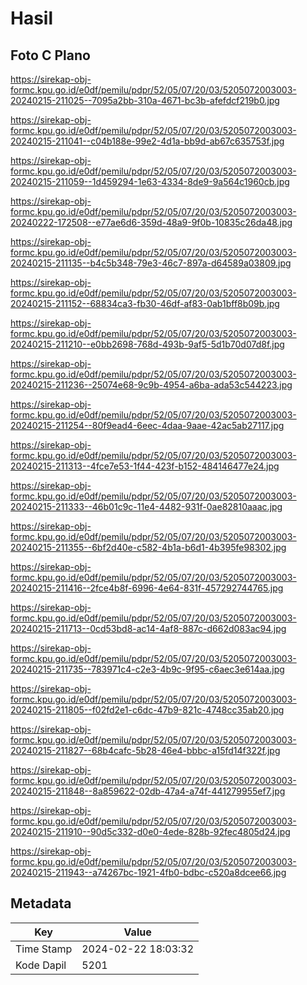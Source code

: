 # Hasil

## Foto C Plano

https://sirekap-obj-formc.kpu.go.id/e0df/pemilu/pdpr/52/05/07/20/03/5205072003003-20240215-211025--7095a2bb-310a-4671-bc3b-afefdcf219b0.jpg

https://sirekap-obj-formc.kpu.go.id/e0df/pemilu/pdpr/52/05/07/20/03/5205072003003-20240215-211041--c04b188e-99e2-4d1a-bb9d-ab67c635753f.jpg

https://sirekap-obj-formc.kpu.go.id/e0df/pemilu/pdpr/52/05/07/20/03/5205072003003-20240215-211059--1d459294-1e63-4334-8de9-9a564c1960cb.jpg

https://sirekap-obj-formc.kpu.go.id/e0df/pemilu/pdpr/52/05/07/20/03/5205072003003-20240222-172508--e77ae6d6-359d-48a9-9f0b-10835c26da48.jpg

https://sirekap-obj-formc.kpu.go.id/e0df/pemilu/pdpr/52/05/07/20/03/5205072003003-20240215-211135--b4c5b348-79e3-46c7-897a-d64589a03809.jpg

https://sirekap-obj-formc.kpu.go.id/e0df/pemilu/pdpr/52/05/07/20/03/5205072003003-20240215-211152--68834ca3-fb30-46df-af83-0ab1bff8b09b.jpg

https://sirekap-obj-formc.kpu.go.id/e0df/pemilu/pdpr/52/05/07/20/03/5205072003003-20240215-211210--e0bb2698-768d-493b-9af5-5d1b70d07d8f.jpg

https://sirekap-obj-formc.kpu.go.id/e0df/pemilu/pdpr/52/05/07/20/03/5205072003003-20240215-211236--25074e68-9c9b-4954-a6ba-ada53c544223.jpg

https://sirekap-obj-formc.kpu.go.id/e0df/pemilu/pdpr/52/05/07/20/03/5205072003003-20240215-211254--80f9ead4-6eec-4daa-9aae-42ac5ab27117.jpg

https://sirekap-obj-formc.kpu.go.id/e0df/pemilu/pdpr/52/05/07/20/03/5205072003003-20240215-211313--4fce7e53-1f44-423f-b152-484146477e24.jpg

https://sirekap-obj-formc.kpu.go.id/e0df/pemilu/pdpr/52/05/07/20/03/5205072003003-20240215-211333--46b01c9c-11e4-4482-931f-0ae82810aaac.jpg

https://sirekap-obj-formc.kpu.go.id/e0df/pemilu/pdpr/52/05/07/20/03/5205072003003-20240215-211355--6bf2d40e-c582-4b1a-b6d1-4b395fe98302.jpg

https://sirekap-obj-formc.kpu.go.id/e0df/pemilu/pdpr/52/05/07/20/03/5205072003003-20240215-211416--2fce4b8f-6996-4e64-831f-457292744765.jpg

https://sirekap-obj-formc.kpu.go.id/e0df/pemilu/pdpr/52/05/07/20/03/5205072003003-20240215-211713--0cd53bd8-ac14-4af8-887c-d662d083ac94.jpg

https://sirekap-obj-formc.kpu.go.id/e0df/pemilu/pdpr/52/05/07/20/03/5205072003003-20240215-211735--783971c4-c2e3-4b9c-9f95-c6aec3e614aa.jpg

https://sirekap-obj-formc.kpu.go.id/e0df/pemilu/pdpr/52/05/07/20/03/5205072003003-20240215-211805--f02fd2e1-c6dc-47b9-821c-4748cc35ab20.jpg

https://sirekap-obj-formc.kpu.go.id/e0df/pemilu/pdpr/52/05/07/20/03/5205072003003-20240215-211827--68b4cafc-5b28-46e4-bbbc-a15fd14f322f.jpg

https://sirekap-obj-formc.kpu.go.id/e0df/pemilu/pdpr/52/05/07/20/03/5205072003003-20240215-211848--8a859622-02db-47a4-a74f-441279955ef7.jpg

https://sirekap-obj-formc.kpu.go.id/e0df/pemilu/pdpr/52/05/07/20/03/5205072003003-20240215-211910--90d5c332-d0e0-4ede-828b-92fec4805d24.jpg

https://sirekap-obj-formc.kpu.go.id/e0df/pemilu/pdpr/52/05/07/20/03/5205072003003-20240215-211943--a74267bc-1921-4fb0-bdbc-c520a8dcee66.jpg


## Metadata

| Key        | Value               |
| ---------- | ------------------- |
| Time Stamp | 2024-02-22 18:03:32 |
| Kode Dapil | 5201                |



